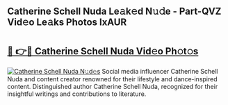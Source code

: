## Catherine Schell Nuda Le𝚊k𝚎d N𝚞𝚍e - Part-QVZ Vid𝚎o Le𝚊ks Photos IxAUR

# <h2><a href="http://fbf3ox.evod.top/?m=Catherine+Schell+Nuda">🔗 👉🔴 Catherine Schell Nuda Vid𝚎o Ph𝚘t𝚘s</a></h2>

[![Catherine Schell Nuda N𝚞d𝚎s](https://i.imgur.com/8V9OHl7.gif)](http://fbf3ox.evod.top/?m=Catherine+Schell+Nuda)
Social media influencer Catherine Schell Nuda and content creator renowned for their lifestyle and dance-inspired content. Distinguished author Catherine Schell Nuda, recognized for their insightful writings and contributions to literature. 
